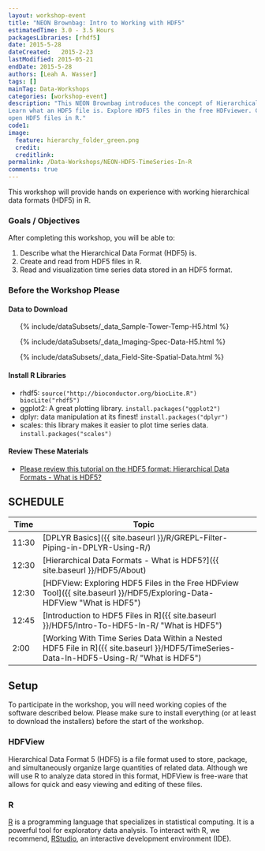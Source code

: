 ```yaml
---
layout: workshop-event
title: "NEON Brownbag: Intro to Working with HDF5"
estimatedTime: 3.0 - 3.5 Hours
packagesLibraries: [rhdf5]
date: 2015-5-28
dateCreated:   2015-2-23
lastModified: 2015-05-21
endDate: 2015-5-28
authors: [Leah A. Wasser]
tags: []
mainTag: Data-Workshops
categories: [workshop-event]
description: "This NEON Brownbag introduces the concept of Hierarchical Data Formats. 
Learn what an HDF5 file is. Explore HDF5 files in the free HDFviewer. Create and 
open HDF5 files in R."
code1: 
image:
  feature: hierarchy_folder_green.png
  credit: 
  creditlink: 
permalink: /Data-Workshops/NEON-HDF5-TimeSeries-In-R
comments: true 
---
```


This workshop will provide hands on experience with working hierarchical data 
formats (HDF5) in R.


<div id="objectives">

<h3>Goals / Objectives</h3>
After completing this workshop, you will be able to:
<ol>
<li>Describe what the Hierarchical Data Format (HDF5) is.</li>
<li>Create and read from HDF5 files in R.</li>
<li>Read and visualization time series data stored in an HDF5 format.</li>
</ol>

<h3>Before the Workshop Please</h3>

<h4>Data to Download</h4>
<ul>
{% include/dataSubsets/_data_Sample-Tower-Temp-H5.html %}

{% include/dataSubsets/_data_Imaging-Spec-Data-H5.html %}

{% include/dataSubsets/_data_Field-Site-Spatial-Data.html %}

</ul>

<h4>Install R Libraries</h4>
<ul>
<li>rhdf5: <code>source("http://bioconductor.org/biocLite.R")
biocLite("rhdf5")</code></li>
<li>ggplot2: A great plotting library. <code>install.packages("ggplot2")</code> </li>
<li>dplyr: data manipulation at its finest! <code>install.packages("dplyr")</code></li>
<li>scales: this library makes it easier to plot time series data. <code>install.packages("scales")</code></li>
</ul>

<h4>Review These Materials</h4>
<ul>
<li><a href="{{ site.baseurl }}/HDF5/About">Please review this tutorial on the HDF5 
format: Hierarchical Data Formats - What is HDF5? </a></li>
</ul>

</div>


## SCHEDULE


| Time        | Topic         |  | 
|-------------|---------------|------------|
| 11:30     | [DPLYR Basics]({{ site.baseurl }}/R/GREPL-Filter-Piping-in-DPLYR-Using-R/) |          |
| 12:30     | [Hierarchical Data Formats - What is HDF5?]({{ site.baseurl }}/HDF5/About) |          |
| 12:30     | [HDFView: Exploring HDF5 Files in the Free HDFview Tool]({{ site.baseurl }}/HDF5/Exploring-Data-HDFView "What is HDF5")      |            |
| 12:45 | [Introduction to HDF5 Files in R]({{ site.baseurl }}/HDF5/Intro-To-HDF5-In-R/ "What is HDF5")          |      |
| 2:00 | [Working With Time Series Data Within a Nested HDF5 File in R]({{ site.baseurl }}/HDF5/TimeSeries-Data-In-HDF5-Using-R/ "What is HDF5")        |         |



## Setup
To participate in the workshop, you will need working copies of the software 
described below. Please make sure to install everything (or at least to download 
the installers) before the start of the workshop.

### HDFView

Hierarchical Data Format 5 (HDF5) is a file format used to store, package, and 
simultaneously organize large quantities of related data. Although we will use 
R to analyze data stored in this format, HDFView is free-ware that allows for 
quick and easy viewing and editing of these files.

### R

<a href = "http://cran.r-project.org/">R</a> is a programming language that 
specializes in statistical computing. It is a powerful tool for exploratory 
data analysis. To interact with R, we recommend, 
<a href="http://www.rstudio.com/">RStudio</a>, 
an interactive development environment (IDE). 


